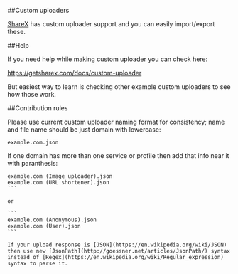 ##Custom uploaders

[ShareX](https://github.com/ShareX/ShareX) has custom uploader support and you can easily import/export these.

##Help

If you need help while making custom uploader you can check here:

https://getsharex.com/docs/custom-uploader

But easiest way to learn is checking other example custom uploaders to see how those work.

##Contribution rules

Please use current custom uploader naming format for consistency; name and file name should be just domain with lowercase:

```
example.com.json
```

If one domain has more than one service or profile then add that info near it with paranthesis:

````
example.com (Image uploader).json
example.com (URL shortener).json
```

or

```
example.com (Anonymous).json
example.com (User).json
```

If your upload response is [JSON](https://en.wikipedia.org/wiki/JSON) then use new [JsonPath](http://goessner.net/articles/JsonPath/) syntax instead of [Regex](https://en.wikipedia.org/wiki/Regular_expression) syntax to parse it.
